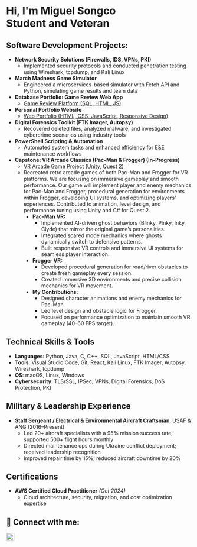 <h1>Hi, I'm Miguel Songco
<br/><a>Student</a> and <a>Veteran</a></h1>

<h2> Software Development Projects:</h2>

- <b>Network Security Solutions (Firewalls, IDS, VPNs, PKI)</b>
  - Implemented security protocols and conducted penetration testing using Wireshark, tcpdump, and Kali Linux
- <b>March Madness Game Simulator</b>
  - Engineered a microservices-based simulator with Fetch API and Python, simulating game results and team data
- <b>Database Portfolio: Game Review Web App</b>
  - [Game Review Platform (SQL, HTML, JS)](https://web.engr.oregonstate.edu/~songcom/CS340_Project/)
- <b>Personal Portfolio Website</b>
  - [Web Portfolio (HTML, CSS, JavaScript, Responsive Design)](https://web.engr.oregonstate.edu/~songcom/m7-songcom-staff/public/index.html)
- <b>Digital Forensics Toolkit (FTK Imager, Autopsy)</b>
  - Recovered deleted files, analyzed malware, and investigated cybercrime scenarios using industry tools
- <b>PowerShell Scripting & Automation</b>
  - Automated system tasks and enhanced efficiency for E&E maintenance workflows
- <b>Capstone: VR Arcade Classics (Pac-Man & Frogger) (In-Progress)</b>
  - [VR Arcade Game Project (Unity, Quest 2)](https://github.com/miguelsongco/VR-Arcade-Classics)
  - Recreated retro arcade games of both Pac-Man and Frogger for VR platforms. We are focusing on immersive gameplay and smooth performance. Our game will implement player and enemy mechanics for Pac-Man and Frogger, procedural generation for environments within Frogger, developing UI systems, and optimizing players' experiences. Contributed to animation, level design, and performance tuning using Unity and C# for Quest 2.
    - <b>Pac-Man VR:</b>
      - Implemented AI-driven ghost behaviors (Blinky, Pinky, Inky, Clyde) that mirror the original game’s personalities.
      - Integrated scared mode mechanics where ghosts dynamically switch to defensive patterns.
      - Built responsive VR controls and immersive UI systems for seamless player interaction.
    - <b>Frogger VR:</b>
      - Developed procedural generation for road/river obstacles to create fresh gameplay every session.
      - Created immersive 3D environments and precise collision mechanics for VR movement.
    - <b>My Contributions:</b>
      - Designed character animations and enemy mechanics for Pac-Man.
      - Led level design and obstacle logic for Frogger.
      - Focused on performance optimization to maintain smooth VR gameplay (40–60 FPS target).

<h2> Technical Skills & Tools</h2>

- **Languages**: Python, Java, C, C++, SQL, JavaScript, HTML/CSS
- **Tools**: Visual Studio Code, Git, React, Kali Linux, FTK Imager, Autopsy, Wireshark, tcpdump
- **OS**: macOS, Linux, Windows
- **Cybersecurity**: TLS/SSL, IPSec, VPNs, Digital Forensics, DoS Protection, PKI

<h2> Military & Leadership Experience</h2>

- **Staff Sergeant / Electrical & Environmental Aircraft Craftsman**, USAF & ANG (2016–Present)
  - Led 20+ aircraft specialists with a 95% mission success rate; supported 500+ flight hours monthly
  - Directed maintenance ops during Ukraine conflict deployment; received leadership recognition
  - Improved repair time by 15%, reduced aircraft downtime by 20%

<h2> Certifications</h2>

- **AWS Certified Cloud Practitioner** *(Oct 2024)*
  - Cloud architecture, security, migration, and cost optimization expertise

<h2>🤳 Connect with me:</h2>

[<img align="left" alt="Miguel Songco | LinkedIn" width="22px" src="https://cdn.jsdelivr.net/npm/simple-icons@v3/icons/linkedin.svg" />][linkedin]

[linkedin]: https://linkedin.com/in/miguel-songco
